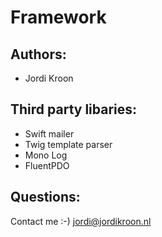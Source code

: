 Framework
=========

Authors:
-----------------

 - Jordi Kroon

Third party libaries:
-----------------

 - Swift mailer
 - Twig template parser
 - Mono Log
 - FluentPDO
 

Questions:
-----------------

Contact me :-) 
jordi@jordikroon.nl